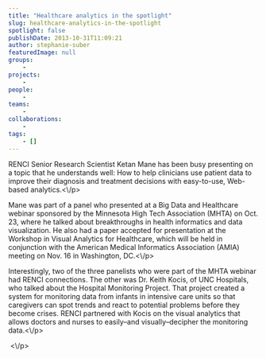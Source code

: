 ```yaml
---
title: "Healthcare analytics in the spotlight"
slug: healthcare-analytics-in-the-spotlight
spotlight: false
publishDate: 2013-10-31T11:09:21
author: stephanie-suber
featuredImage: null
groups:
    - 
projects:
    - 
people:
    - 
teams: 
    - 
collaborations:
    - 
tags:
    - []
---
```

<p>RENCI Senior Research Scientist Ketan Mane has been busy presenting on a topic that he understands well: How to help clinicians use patient data to improve their diagnosis and treatment decisions with easy-to-use, Web-based analytics.<\/p>
<p>Mane was part of a panel who presented at a Big Data and Healthcare webinar sponsored by the Minnesota High Tech Association (MHTA) on Oct. 23, where he talked about breakthroughs in health informatics and data visualization. He also had a paper accepted for presentation at the Workshop in Visual Analytics for Healthcare, which will be held in conjunction with the American Medical Informatics Association (AMIA) meeting on Nov. 16 in Washington, DC.<\/p>
<p>Interestingly, two of the three panelists who were part of the MHTA webinar had RENCI connections. The other was Dr. Keith Kocis, of UNC Hospitals, who talked about the Hospital Monitoring Project. That project created a system for monitoring data from infants in intensive care units so that caregivers can spot trends and react to potential problems before they become crises. RENCI partnered with Kocis on the visual analytics that allows doctors and nurses to easily&#8211;and visually&#8211;decipher the monitoring data.<\/p>
<p>&nbsp;<\/p>
<!-- AddThis Advanced Settings generic via filter on the_content --><!-- AddThis Share Buttons generic via filter on the_content -->

